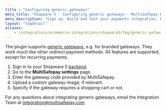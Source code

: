 ```yaml
---
title : "Configuring generic gateways"
meta_title: "Shopware 5 - Configuring generic gateways - MultiSafepay Docs"
meta_description: "Sign up. Build and test your payments integration. Explore our products and services. Use our API Reference, SDKs, and wrappers. Get support."
layout: "faqdetail"
aliases:
    - /integrations/ecommerce-integrations/shopware5/faq/generic-gateways
---
```


The plugin supports [generic gateways](/faq/general/generic-gateways/), e.g. for branded gateways. They work much like other redirect payment methods. All features are supported, except for recurring payments.

1. Sign in to your Shopware 5 [backend](/getting-started/glossary/#backend).
2. Go to the **MultiSafepay settings** page.
3. Enter the gateway code provided by MultiSafepay.
4. Upload a custom gateway image, if relevant.
5. Specify if the gateway requires a shopping cart or not.

For any questions about integrating generic gateways, email the Integration Team at <integration@multisafepay.com>
